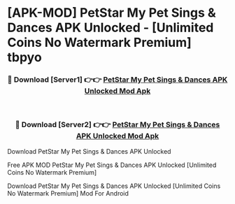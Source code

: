 # [APK-MOD] PetStar  My Pet Sings & Dances APK Unlocked - [Unlimited Coins No Watermark Premium] tbpyo



<div align="center">
<h3>🔴 Download [Server1] 👉👉 <a href="https://momento.my/?title=PetStar__My_Pet_Sings_&_Dances_APK_Unlocked">PetStar  My Pet Sings & Dances APK Unlocked Mod Apk</a></h3><br>

<h3>🔴 Download [Server2] 👉👉 <a href="https://momento.my/?title=PetStar__My_Pet_Sings_&_Dances_APK_Unlocked">PetStar  My Pet Sings & Dances APK Unlocked Mod Apk</a></h3>
</div>



Download PetStar  My Pet Sings & Dances APK Unlocked 

Free APK MOD PetStar  My Pet Sings & Dances APK Unlocked [Unlimited Coins No Watermark Premium]

Download PetStar  My Pet Sings & Dances APK Unlocked [Unlimited Coins No Watermark Premium] Mod For Android
